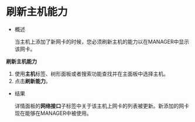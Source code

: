 # 刷新主机能力

* 概述

  当主机上添加了新网卡的时候，您必须刷新主机的能力以在MANAGER中显示该网卡。

**刷新主机能力**

1. 使用**主机**标签、树形面板或者搜索功能查找并在主面板中选择主机。
1. 点击**刷新能力**。

* 结果

  详情面板的**网络接口**子标签中关于该主机上网卡的列表被更新。新添加的网卡现在能够在MANAGER中被使用。

